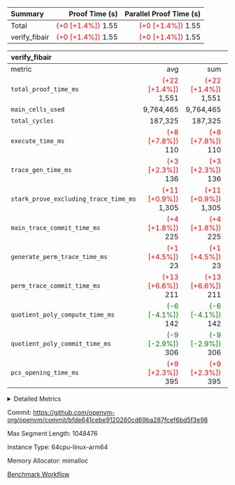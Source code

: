 | Summary | Proof Time (s) | Parallel Proof Time (s) |
|:---|---:|---:|
| Total | <span style='color: red'>(+0 [+1.4%])</span> 1.55 | <span style='color: red'>(+0 [+1.4%])</span> 1.55 |
| verify_fibair | <span style='color: red'>(+0 [+1.4%])</span> 1.55 | <span style='color: red'>(+0 [+1.4%])</span> 1.55 |


| verify_fibair |||||
|:---|---:|---:|---:|---:|
|metric|avg|sum|max|min|
| `total_proof_time_ms ` | <span style='color: red'>(+22 [+1.4%])</span> 1,551 | <span style='color: red'>(+22 [+1.4%])</span> 1,551 | <span style='color: red'>(+22 [+1.4%])</span> 1,551 | <span style='color: red'>(+22 [+1.4%])</span> 1,551 |
| `main_cells_used     ` |  9,764,465 |  9,764,465 |  9,764,465 |  9,764,465 |
| `total_cycles        ` |  187,325 |  187,325 |  187,325 |  187,325 |
| `execute_time_ms     ` | <span style='color: red'>(+8 [+7.8%])</span> 110 | <span style='color: red'>(+8 [+7.8%])</span> 110 | <span style='color: red'>(+8 [+7.8%])</span> 110 | <span style='color: red'>(+8 [+7.8%])</span> 110 |
| `trace_gen_time_ms   ` | <span style='color: red'>(+3 [+2.3%])</span> 136 | <span style='color: red'>(+3 [+2.3%])</span> 136 | <span style='color: red'>(+3 [+2.3%])</span> 136 | <span style='color: red'>(+3 [+2.3%])</span> 136 |
| `stark_prove_excluding_trace_time_ms` | <span style='color: red'>(+11 [+0.9%])</span> 1,305 | <span style='color: red'>(+11 [+0.9%])</span> 1,305 | <span style='color: red'>(+11 [+0.9%])</span> 1,305 | <span style='color: red'>(+11 [+0.9%])</span> 1,305 |
| `main_trace_commit_time_ms` | <span style='color: red'>(+4 [+1.8%])</span> 225 | <span style='color: red'>(+4 [+1.8%])</span> 225 | <span style='color: red'>(+4 [+1.8%])</span> 225 | <span style='color: red'>(+4 [+1.8%])</span> 225 |
| `generate_perm_trace_time_ms` | <span style='color: red'>(+1 [+4.5%])</span> 23 | <span style='color: red'>(+1 [+4.5%])</span> 23 | <span style='color: red'>(+1 [+4.5%])</span> 23 | <span style='color: red'>(+1 [+4.5%])</span> 23 |
| `perm_trace_commit_time_ms` | <span style='color: red'>(+13 [+6.6%])</span> 211 | <span style='color: red'>(+13 [+6.6%])</span> 211 | <span style='color: red'>(+13 [+6.6%])</span> 211 | <span style='color: red'>(+13 [+6.6%])</span> 211 |
| `quotient_poly_compute_time_ms` | <span style='color: green'>(-6 [-4.1%])</span> 142 | <span style='color: green'>(-6 [-4.1%])</span> 142 | <span style='color: green'>(-6 [-4.1%])</span> 142 | <span style='color: green'>(-6 [-4.1%])</span> 142 |
| `quotient_poly_commit_time_ms` | <span style='color: green'>(-9 [-2.9%])</span> 306 | <span style='color: green'>(-9 [-2.9%])</span> 306 | <span style='color: green'>(-9 [-2.9%])</span> 306 | <span style='color: green'>(-9 [-2.9%])</span> 306 |
| `pcs_opening_time_ms ` | <span style='color: red'>(+9 [+2.3%])</span> 395 | <span style='color: red'>(+9 [+2.3%])</span> 395 | <span style='color: red'>(+9 [+2.3%])</span> 395 | <span style='color: red'>(+9 [+2.3%])</span> 395 |



<details>
<summary>Detailed Metrics</summary>

|  | verify_program_compile_ms | total_cells | stark_prove_excluding_trace_time_ms | quotient_poly_compute_time_ms | quotient_poly_commit_time_ms | perm_trace_commit_time_ms | pcs_opening_time_ms | main_trace_commit_time_ms |
| --- | --- | --- | --- | --- | --- | --- | --- |
|  | 5 | 65,536 | 67 | 3 | 14 | 0 | 35 | 14 | 

| air_name | rows | quotient_deg | main_cols | interactions | constraints | cells |
| --- | --- | --- | --- | --- | --- | --- |
| AccessAdapterAir<2> |  | 4 |  | 5 | 11 |  | 
| AccessAdapterAir<4> |  | 4 |  | 5 | 11 |  | 
| AccessAdapterAir<8> |  | 4 |  | 5 | 11 |  | 
| FibonacciAir | 32,768 | 1 | 2 |  | 5 | 65,536 | 
| FriReducedOpeningAir |  | 4 |  | 31 | 52 |  | 
| NativePoseidon2Air<BabyBearParameters>, 1> |  | 4 |  | 136 | 530 |  | 
| PhantomAir |  | 4 |  | 3 | 4 |  | 
| ProgramAir |  | 1 |  | 1 | 4 |  | 
| VariableRangeCheckerAir |  | 1 |  | 1 | 4 |  | 
| VmAirWrapper<AluNativeAdapterAir, FieldArithmeticCoreAir> |  | 4 |  | 15 | 23 |  | 
| VmAirWrapper<BranchNativeAdapterAir, BranchEqualCoreAir<1> |  | 4 |  | 11 | 22 |  | 
| VmAirWrapper<JalNativeAdapterAir, JalCoreAir> |  | 4 |  | 7 | 6 |  | 
| VmAirWrapper<NativeAdapterAir<2, 0>, PublicValuesCoreAir> |  | 4 |  | 11 | 22 |  | 
| VmAirWrapper<NativeLoadStoreAdapterAir<1>, NativeLoadStoreCoreAir<1> |  | 4 |  | 15 | 16 |  | 
| VmAirWrapper<NativeLoadStoreAdapterAir<4>, NativeLoadStoreCoreAir<4> |  | 4 |  | 15 | 16 |  | 
| VmAirWrapper<NativeVectorizedAdapterAir<4>, FieldExtensionCoreAir> |  | 4 |  | 15 | 23 |  | 
| VmConnectorAir |  | 4 |  | 3 | 8 |  | 
| VolatileBoundaryAir |  | 4 |  | 4 | 16 |  | 

| group | trace_gen_time_ms | total_proof_time_ms | total_cycles | total_cells | stark_prove_excluding_trace_time_ms | quotient_poly_compute_time_ms | quotient_poly_commit_time_ms | perm_trace_commit_time_ms | pcs_opening_time_ms | main_trace_commit_time_ms | main_cells_used | generate_perm_trace_time_ms | execute_time_ms |
| --- | --- | --- | --- | --- | --- | --- | --- | --- | --- | --- | --- | --- | --- |
| verify_fibair | 136 | 1,551 | 187,325 | 26,116,760 | 1,305 | 142 | 306 | 211 | 395 | 225 | 9,764,465 | 23 | 110 | 

| group | air_name | rows | prep_cols | perm_cols | main_cols | cells |
| --- | --- | --- | --- | --- | --- | --- |
| verify_fibair | AccessAdapterAir<2> | 65,536 |  | 12 | 11 | 1,507,328 | 
| verify_fibair | AccessAdapterAir<4> | 32,768 |  | 12 | 13 | 819,200 | 
| verify_fibair | AccessAdapterAir<8> | 128 |  | 12 | 17 | 3,712 | 
| verify_fibair | FriReducedOpeningAir | 1,024 |  | 36 | 25 | 62,464 | 
| verify_fibair | NativePoseidon2Air<BabyBearParameters>, 1> | 16,384 |  | 160 | 399 | 9,158,656 | 
| verify_fibair | PhantomAir | 4,096 |  | 8 | 6 | 57,344 | 
| verify_fibair | ProgramAir | 8,192 |  | 8 | 10 | 147,456 | 
| verify_fibair | VariableRangeCheckerAir | 262,144 | 2 | 8 | 1 | 2,359,296 | 
| verify_fibair | VmAirWrapper<AluNativeAdapterAir, FieldArithmeticCoreAir> | 131,072 |  | 20 | 29 | 6,422,528 | 
| verify_fibair | VmAirWrapper<BranchNativeAdapterAir, BranchEqualCoreAir<1> | 32,768 |  | 16 | 23 | 1,277,952 | 
| verify_fibair | VmAirWrapper<JalNativeAdapterAir, JalCoreAir> | 8,192 |  | 12 | 9 | 172,032 | 
| verify_fibair | VmAirWrapper<NativeLoadStoreAdapterAir<1>, NativeLoadStoreCoreAir<1> | 32,768 |  | 24 | 22 | 1,507,328 | 
| verify_fibair | VmAirWrapper<NativeLoadStoreAdapterAir<4>, NativeLoadStoreCoreAir<4> | 16,384 |  | 24 | 31 | 901,120 | 
| verify_fibair | VmAirWrapper<NativeVectorizedAdapterAir<4>, FieldExtensionCoreAir> | 8,192 |  | 20 | 38 | 475,136 | 
| verify_fibair | VmConnectorAir | 2 | 1 | 8 | 4 | 24 | 
| verify_fibair | VolatileBoundaryAir | 65,536 |  | 8 | 11 | 1,245,184 | 

</details>


Commit: https://github.com/openvm-org/openvm/commit/bfde641cebe9120260cd69ba287fcef6bd5f3e98

Max Segment Length: 1048476

Instance Type: 64cpu-linux-arm64

Memory Allocator: mimalloc

[Benchmark Workflow](https://github.com/openvm-org/openvm/actions/runs/13146631960)
